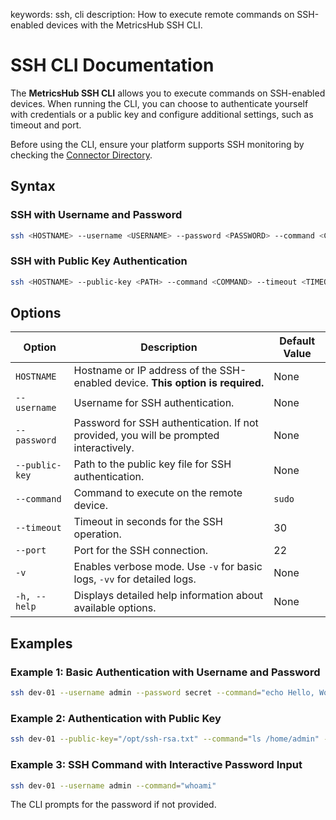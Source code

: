 keywords: ssh, cli
description: How to execute remote commands on SSH-enabled devices with the MetricsHub SSH CLI.

# SSH CLI Documentation

The **MetricsHub SSH CLI** allows you to execute commands on SSH-enabled devices. When running the CLI, you can choose to authenticate yourself with credentials or a public key and configure additional settings, such as timeout and port.

Before using the CLI, ensure your platform supports SSH monitoring by checking the [Connector Directory](https://metricshub.com/docs/latest/metricshub-connectors-directory.html).

## Syntax

### SSH with Username and Password

```bash
ssh <HOSTNAME> --username <USERNAME> --password <PASSWORD> --command <COMMAND> --timeout <TIMEOUT> --port <PORT>
```

### SSH with Public Key Authentication

```bash
ssh <HOSTNAME> --public-key <PATH> --command <COMMAND> --timeout <TIMEOUT> --port <PORT>
```

## Options

| Option         | Description                                                          | Default Value   |
| -------------- | -------------------------------------------------------------------- | --------------- |
| `HOSTNAME`     | Hostname or IP address of the SSH-enabled device. **This option is required.**                 | None |
| `--username`   | Username for SSH authentication.                                     | None            |
| `--password`   | Password for SSH authentication. If not provided, you will be prompted interactively.    | None            |
| `--public-key` | Path to the public key file for SSH authentication.                  | None            |
| `--command`    | Command to execute on the remote device.                         | `sudo`          |
| `--timeout`    | Timeout in seconds for the SSH operation.                            | 30              |
| `--port`       | Port for the SSH connection.                                         | 22              |
| `-v`           | Enables verbose mode. Use `-v` for basic logs, `-vv` for detailed logs.   | None            |
| `-h, --help`   | Displays detailed help information about available options.           | None            |

## Examples

### Example 1: Basic Authentication with Username and Password

```bash
ssh dev-01 --username admin --password secret --command="echo Hello, World!" --timeout 30 --port 22
```

### Example 2: Authentication with Public Key

```bash
ssh dev-01 --public-key="/opt/ssh-rsa.txt" --command="ls /home/admin" --timeout 30 --port 22
```

### Example 3: SSH Command with Interactive Password Input

```bash
ssh dev-01 --username admin --command="whoami"
```
The CLI prompts for the password if not provided.
